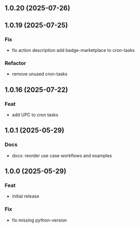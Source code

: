 ## 1.0.20 (2025-07-26)

## 1.0.19 (2025-07-25)

### Fix

- fix action description add badge-marketplace to cron-tasks

### Refactor

- remove unused cron-tasks

## 1.0.16 (2025-07-22)

### Feat

- add UPC to cron tasks

## 1.0.1 (2025-05-29)

### Docs

- docs: reorder use case workflows and examples

## 1.0.0 (2025-05-29)

### Feat

- initial release

### Fix

- fix missing python-version
